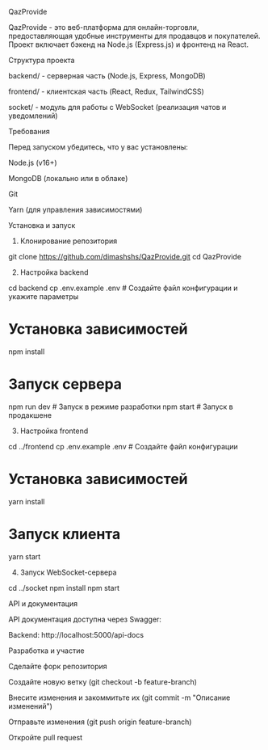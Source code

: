 QazProvide

QazProvide - это веб-платформа для онлайн-торговли, предоставляющая удобные инструменты для продавцов и покупателей. Проект включает бэкенд на Node.js (Express.js) и фронтенд на React.

Структура проекта

backend/ - серверная часть (Node.js, Express, MongoDB)

frontend/ - клиентская часть (React, Redux, TailwindCSS)

socket/ - модуль для работы с WebSocket (реализация чатов и уведомлений)

Требования

Перед запуском убедитесь, что у вас установлены:

Node.js (v16+)

MongoDB (локально или в облаке)

Git

Yarn (для управления зависимостями)

Установка и запуск

1. Клонирование репозитория

git clone https://github.com/dimashshs/QazProvide.git
cd QazProvide

2. Настройка backend

cd backend
cp .env.example .env  # Создайте файл конфигурации и укажите параметры

# Установка зависимостей
npm install

# Запуск сервера
npm run dev  # Запуск в режиме разработки
npm start    # Запуск в продакшене

3. Настройка frontend

cd ../frontend
cp .env.example .env  # Создайте файл конфигурации

# Установка зависимостей
yarn install

# Запуск клиента
yarn start

4. Запуск WebSocket-сервера

cd ../socket
npm install
npm start

API и документация

API документация доступна через Swagger:

Backend: http://localhost:5000/api-docs

Разработка и участие

Сделайте форк репозитория

Создайте новую ветку (git checkout -b feature-branch)

Внесите изменения и закоммитьте их (git commit -m "Описание изменений")

Отправьте изменения (git push origin feature-branch)

Откройте pull request
